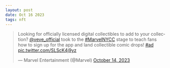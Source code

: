 ```yaml
---
layout: post
date: Oct 16 2023
tags: nft
---
```


<blockquote class="twitter-tweet"><p lang="en" dir="ltr">Looking for officially licensed digital collectibles to add to your collection? <a href="https://twitter.com/veve_official?ref_src=twsrc%5Etfw">@veve_official</a> took to the <a href="https://twitter.com/hashtag/MarvelNYCC?src=hash&amp;ref_src=twsrc%5Etfw">#MarvelNYCC</a> stage to teach fans how to sign up for the app and land collectible comic drops! <a href="https://twitter.com/hashtag/ad?src=hash&amp;ref_src=twsrc%5Etfw">#ad</a> <a href="https://t.co/SLScK4j9yz">pic.twitter.com/SLScK4j9yz</a></p>&mdash; Marvel Entertainment (@Marvel) <a href="https://twitter.com/Marvel/status/1713330364872069203?ref_src=twsrc%5Etfw">October 14, 2023</a></blockquote> <script async src="https://platform.twitter.com/widgets.js" charset="utf-8"></script>
